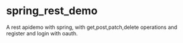 # spring_rest_demo
A rest apidemo with spring, with get,post,patch,delete operations and register and login with oauth.
